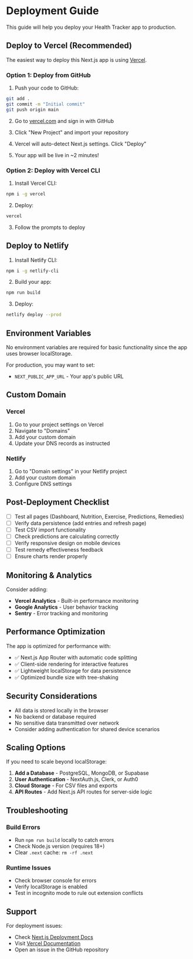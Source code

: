 # Deployment Guide

This guide will help you deploy your Health Tracker app to production.

## Deploy to Vercel (Recommended)

The easiest way to deploy this Next.js app is using [Vercel](https://vercel.com).

### Option 1: Deploy from GitHub

1. Push your code to GitHub:
```bash
git add .
git commit -m "Initial commit"
git push origin main
```

2. Go to [vercel.com](https://vercel.com) and sign in with GitHub

3. Click "New Project" and import your repository

4. Vercel will auto-detect Next.js settings. Click "Deploy"

5. Your app will be live in ~2 minutes!

### Option 2: Deploy with Vercel CLI

1. Install Vercel CLI:
```bash
npm i -g vercel
```

2. Deploy:
```bash
vercel
```

3. Follow the prompts to deploy

## Deploy to Netlify

1. Install Netlify CLI:
```bash
npm i -g netlify-cli
```

2. Build your app:
```bash
npm run build
```

3. Deploy:
```bash
netlify deploy --prod
```

## Environment Variables

No environment variables are required for basic functionality since the app uses browser localStorage.

For production, you may want to set:
- `NEXT_PUBLIC_APP_URL` - Your app's public URL

## Custom Domain

### Vercel
1. Go to your project settings on Vercel
2. Navigate to "Domains"
3. Add your custom domain
4. Update your DNS records as instructed

### Netlify
1. Go to "Domain settings" in your Netlify project
2. Add your custom domain
3. Configure DNS settings

## Post-Deployment Checklist

- [ ] Test all pages (Dashboard, Nutrition, Exercise, Predictions, Remedies)
- [ ] Verify data persistence (add entries and refresh page)
- [ ] Test CSV import functionality
- [ ] Check predictions are calculating correctly
- [ ] Verify responsive design on mobile devices
- [ ] Test remedy effectiveness feedback
- [ ] Ensure charts render properly

## Monitoring & Analytics

Consider adding:
- **Vercel Analytics** - Built-in performance monitoring
- **Google Analytics** - User behavior tracking
- **Sentry** - Error tracking and monitoring

## Performance Optimization

The app is optimized for performance with:
- ✅ Next.js App Router with automatic code splitting
- ✅ Client-side rendering for interactive features
- ✅ Lightweight localStorage for data persistence
- ✅ Optimized bundle size with tree-shaking

## Security Considerations

- All data is stored locally in the browser
- No backend or database required
- No sensitive data transmitted over network
- Consider adding authentication for shared device scenarios

## Scaling Options

If you need to scale beyond localStorage:

1. **Add a Database** - PostgreSQL, MongoDB, or Supabase
2. **User Authentication** - NextAuth.js, Clerk, or Auth0
3. **Cloud Storage** - For CSV files and exports
4. **API Routes** - Add Next.js API routes for server-side logic

## Troubleshooting

### Build Errors
- Run `npm run build` locally to catch errors
- Check Node.js version (requires 18+)
- Clear `.next` cache: `rm -rf .next`

### Runtime Issues
- Check browser console for errors
- Verify localStorage is enabled
- Test in incognito mode to rule out extension conflicts

## Support

For deployment issues:
- Check [Next.js Deployment Docs](https://nextjs.org/docs/deployment)
- Visit [Vercel Documentation](https://vercel.com/docs)
- Open an issue in the GitHub repository
